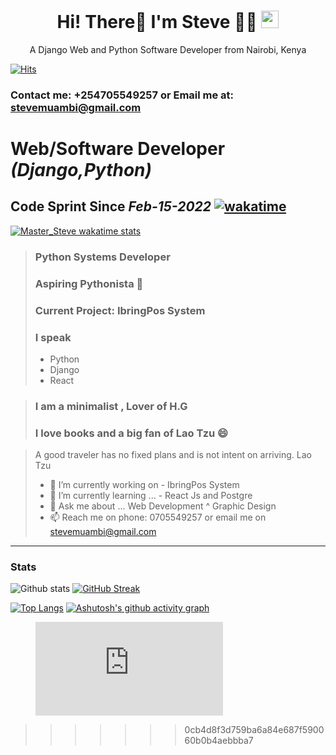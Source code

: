
<h1 align="center">
  Hi! There👋 I'm Steve 👨‍💻 
  <img src="https://media.giphy.com/media/hvRJCLFzcasrR4ia7z/giphy.gif" width="28">
</h1>
<p align='center'>
  A Django Web and Python Software Developer from Nairobi, Kenya
</p>



[![Hits](https://hits.seeyoufarm.com/api/count/incr/badge.svg?url=https%3A%2F%2Fgithub.com%2Fstevescilar&count_bg=%23074771&title_bg=%23555555&icon=&icon_color=%23E7E7E7&title=Profile+Visits&edge_flat=false)](https://hits.seeyoufarm.com)


### Contact me: +254705549257 or Email me at: stevemuambi@gmail.com



# Web/Software Developer _(Django,Python)_ 
## Code Sprint Since ***Feb-15-2022*** [![wakatime](https://wakatime.com/badge/user/563ecbb7-89c4-4563-82c1-258e14191d74.svg)](https://wakatime.com/@563ecbb7-89c4-4563-82c1-258e14191d74) 
>

[![Master_Steve wakatime stats](https://github-readme-stats.vercel.app/api/wakatime?username=Master_Steve)](https://github.com/stevescilar/stevescilar)

> ### Python Systems Developer 
> ### Aspiring Pythonista 🔭
> ### Current Project: IbringPos System
> ### I speak 
>    -  Python
>    -  Django
>    -  React

> ### I am a minimalist , Lover of H.G 
> ### I love books and a big fan of Lao Tzu 😄


 
> A good traveler has no fixed plans and is not intent on arriving.
  Lao Tzu
> - 🔭 I’m currently working on -   IbringPos System
> - 🌱 I’m currently learning ... - React Js and Postgre
> - 💬 Ask me about ... Web Development ^ Graphic Design
> - 📫 Reach me on phone: 0705549257 or email me on stevemuambi@gmail.com
>
-----------------------------------------------------------------------------------------------------------------
### Stats
![Github stats](https://github-readme-stats.vercel.app/api?username=stevescilar&theme=cobalt&show_icons=true)
[![GitHub Streak](https://github-readme-streak-stats.herokuapp.com?user=stevescilar&theme=synthwave&date_format=j%20M%5B%20Y%5D)](https://git.io/streak-stats)

[![Top Langs](https://github-readme-stats.vercel.app/api/top-langs/?username=stevescilar)](https://github.com/stevescilar/github-readme-stats)
[![Ashutosh's github activity graph](https://activity-graph.herokuapp.com/graph?username=stevescilar&theme=react-dark)](https://github.com/stevescilar/github-readme-activity-graph)





<figure><embed src="https://wakatime.com/share/@Master_Steve/6d044235-b3e1-4507-8aa0-613db28c680c.svg"></embed></figure>

>>>>>>> 0cb4d8f3d759ba6a84e687f590060b0b4aebbba7
